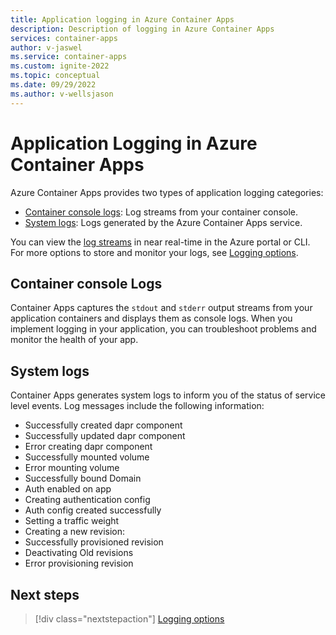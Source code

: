 ```yaml
---
title: Application logging in Azure Container Apps
description: Description of logging in Azure Container Apps
services: container-apps
author: v-jaswel
ms.service: container-apps
ms.custom: ignite-2022
ms.topic: conceptual
ms.date: 09/29/2022
ms.author: v-wellsjason
---
```


# Application Logging in Azure Container Apps

Azure Container Apps provides two types of application logging categories:

- [Container console logs](#container-console-logs): Log streams from your container console.
- [System logs](#system-logs): Logs generated by the Azure Container Apps service.

You can view the [log streams](log-streaming.md) in near real-time in the Azure portal or CLI. For more options to store and monitor your logs, see [Logging options](log-options.md).

## Container console Logs

Container Apps captures the `stdout` and `stderr` output streams from your application containers and displays them as console logs. When you implement logging in your application, you can troubleshoot problems and monitor the health of your app.  

## System logs

Container Apps generates system logs to inform you of the status of service level events.  Log messages include the following information:

- Successfully created dapr component
- Successfully updated dapr component
- Error creating dapr component
- Successfully mounted volume
- Error mounting volume
- Successfully bound Domain
- Auth enabled on app
- Creating authentication config
- Auth config created successfully
- Setting a traffic weight
- Creating a new revision:
- Successfully provisioned revision
- Deactivating Old revisions
- Error provisioning revision

## Next steps

> [!div class="nextstepaction"]
> [Logging options](log-options.md)
